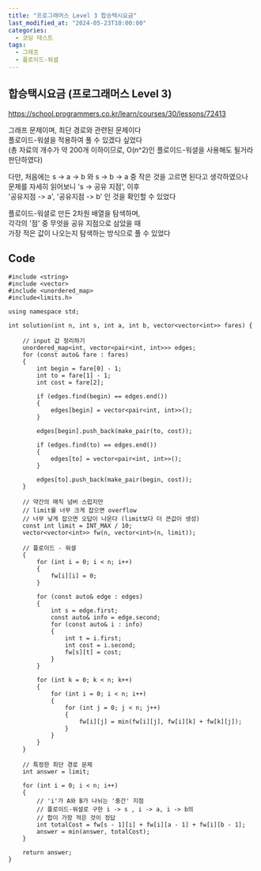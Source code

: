 ```yaml
---
title: "프로그래머스 Level 3 합승택시요금"
last_modified_at: "2024-05-23T10:00:00"
categories:
  - 코딩 테스트
tags:
  - 그래프
  - 플로이드-워셜
---
```


## 합승택시요금 (프로그래머스 Level 3)
 <https://school.programmers.co.kr/learn/courses/30/lessons/72413><br>

 그래프 문제이며, 최단 경로와 관련된 문제이다<br>
 플로이드-워셜을 적용하여 풀 수 있겠다 싶었다<br>
 (총 자료의 개수가 약 200개 이하이므로, O(n^2)인 플로이드-워셜을 사용해도 될거라 판단하였다)<br>
 
 다만, 처음에는 s -> a -> b 와 s -> b -> a 중 작은 것을 고르면 된다고 생각하였으나<br>
 문제를 자세히 읽어보니 's -> 공유 지점', 이후<br>
 '공유지점 -> a', '공유지점 -> b' 인 것을 확인할 수 있었다<br>

 플로이드-워셜로 만든 2차원 배열을 탐색하며,<br>
 각각의 '점' 중 무엇을 공유 지점으로 삼았을 때<br>
 가장 적은 값이 나오는지 탐색하는 방식으로 풀 수 있었다<br>

## Code
```
#include <string>
#include <vector>
#include <unordered_map>
#include<limits.h>

using namespace std;

int solution(int n, int s, int a, int b, vector<vector<int>> fares) {

	// input 값 정리하기
	unordered_map<int, vector<pair<int, int>>> edges;
	for (const auto& fare : fares)
	{
		int begin = fare[0] - 1;
		int to = fare[1] - 1;
		int cost = fare[2];

		if (edges.find(begin) == edges.end())
		{
			edges[begin] = vector<pair<int, int>>();
		}

		edges[begin].push_back(make_pair(to, cost));

		if (edges.find(to) == edges.end())
		{
			edges[to] = vector<pair<int, int>>();
		}

		edges[to].push_back(make_pair(begin, cost));
	}

	// 약간의 매직 넘버 스럽지만
	// limit를 너무 크게 잡으면 overflow
	// 너무 낮게 잡으면 오답이 나온다 (limit보다 더 큰값이 생성)
	const int limit = INT_MAX / 10;
	vector<vector<int>> fw(n, vector<int>(n, limit));

	// 플로이드 - 워셜
	{
		for (int i = 0; i < n; i++)
		{
			fw[i][i] = 0;
		}

		for (const auto& edge : edges)
		{
			int s = edge.first;
			const auto& info = edge.second;
			for (const auto& i : info)
			{
				int t = i.first;
				int cost = i.second;
				fw[s][t] = cost;
			}
		}

		for (int k = 0; k < n; k++)
		{
			for (int i = 0; i < n; i++)
			{
				for (int j = 0; j < n; j++)
				{
					fw[i][j] = min(fw[i][j], fw[i][k] + fw[k][j]);
				}
			}
		}
	}

	// 특정한 최단 경로 문제
	int answer = limit;

	for (int i = 0; i < n; i++)
	{
		// 'i'가 A와 B가 나뉘는 '중간' 지점
		// 플로이드-워셜로 구한 i -> s , i -> a, i -> b의
		// 합이 가장 적은 것이 정답
		int totalCost = fw[s - 1][i] + fw[i][a - 1] + fw[i][b - 1];
		answer = min(answer, totalCost);
	}

	return answer;
}


```